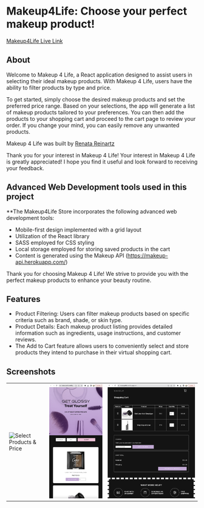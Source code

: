 # Makeup4Life: Choose your perfect makeup product!  

[Makeup4Life Live Link](https://makeup4life.netlify.app/)

## About

Welcome to Makeup 4 Life, a React application designed to assist users in selecting their ideal makeup products. With Makeup 4 Life, users have the ability to filter products by type and price.

To get started, simply choose the desired makeup products and set the preferred price range. Based on your selections, the app will generate a list of makeup products tailored to your preferences. You can then add the products to your shopping cart and proceed to the cart page to review your order. If you change your mind, you can easily remove any unwanted products.

Makeup 4 Life was built by [Renata Reinartz](https://github.com/renata1026)

Thank you for your interest in Makeup 4 Life!  Your interest in Makeup 4 Life is greatly appreciated! I hope you find it useful and look forward to receiving your feedback.

## Advanced Web Development tools used in this project

**The Makeup4Life Store  incorporates the following advanced web development tools:

* Mobile-first design implemented with a grid layout
* Utilization of the React library
* SASS employed for CSS styling
* Local storage employed for storing saved products in the cart
* Content is generated using the Makeup API (https://makeup-api.herokuapp.com/)

Thank you for choosing Makeup 4 Life! We strive to provide you with the perfect makeup products to enhance your beauty routine.


## Features

* Product Filtering: Users can filter makeup products based on specific criteria such as brand, shade, or skin type.
* Product Details: Each makeup product listing provides detailed information such as ingredients, usage instructions, and customer reviews.
* The Add to Cart feature allows users to conveniently select and store products they intend to purchase in their virtual shopping cart. 

## Screenshots


<table>
  <tr>
    <td><img src="./images/makeup-4-life-desktop.png" alt="Select Products & Price"></td>
    <td><img src="./images/makeup-4-life-mobile.png" alt="Mobile Responsive"></td>
    <td><img src="./images/makeup-4-life-cart.png" alt="Add to Cart"></td>
   </tr>
</table>

 




